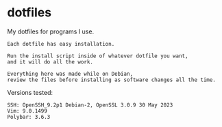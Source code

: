 # dotfiles
My dotfiles for programs I use.

```
Each dotfile has easy installation.

Run the install script inside of whatever dotfile you want,
and it will do all the work.
```

```
Everything here was made while on Debian,
review the files before installing as software changes all the time.
```

Versions tested:
```
SSH: OpenSSH_9.2p1 Debian-2, OpenSSL 3.0.9 30 May 2023
Vim: 9.0.1499
Polybar: 3.6.3
```
